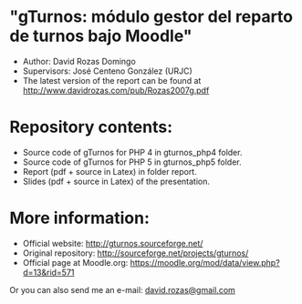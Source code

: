 "gTurnos: módulo gestor del reparto de turnos bajo
Moodle"
=============================================================================

- Author: David Rozas Domingo
- Supervisors: José Centeno González (URJC)
- The latest version of the report can be found at http://www.davidrozas.com/pub/Rozas2007g.pdf


Repository contents:
============

- Source code of gTurnos for PHP 4 in gturnos_php4 folder.
- Source code of gTurnos for PHP 5 in gturnos_php5 folder.
- Report (pdf + source in Latex) in folder report.
- Slides (pdf + source in Latex) of the presentation.


More information:
=================
- Official website: http://gturnos.sourceforge.net/
- Original repository: http://sourceforge.net/projects/gturnos/
- Official page at Moodle.org: https://moodle.org/mod/data/view.php?d=13&rid=571

Or you can also send me an e-mail: david.rozas@gmail.com
